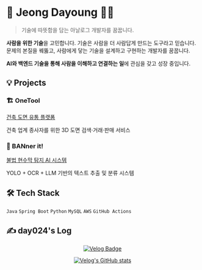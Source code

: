 # 🌿 Jeong Dayoung 👩‍💻

> 기술에 따뜻함을 담는 아날로그 개발자를 꿈꿉니다.

**사람을 위한 기술**을 고민합니다.
기술은 사람을 더 사람답게 만드는 도구라고 믿습니다.  
문제의 본질을 꿰뚫고, 사람에게 닿는 기술을 설계하고 구현하는 개발자를 꿈꿉니다. 

**AI와 백엔드 기술을 통해 사람을 이해하고 연결하는 일**에 관심을 갖고 성장 중입니다.


## 💡 Projects

### 🏗️ OneTool 
[건축 도면 유통 플랫폼](https://github.com/likelion-onetool)

건축 업계 종사자를 위한 3D 도면 검색·거래·판매 서비스  

### 🚫 BANner it! 
[불법 현수막 탐지 AI 시스템](https://github.com/FITIFITBANnerit)

YOLO + OCR + LLM 기반의 텍스트 추출 및 분류 시스템  


## 🛠 Tech Stack 

`Java` `Spring Boot` `Python`
`MySQL` `AWS` `GitHub Actions`  


## ✍️ day024's Log

<p align="center">
  <a href="https://velog.io/@day024">
    <img src="https://velog-readme-stats.vercel.app/api/badge?name=day024" alt="Velog Badge"/>
  </a>
</p>

<p align="center">
  <a href="https://velog.io/@day024">
    <img src="https://velog-readme-stats.vercel.app/api?name=day024" alt="Velog's GitHub stats" />
  </a>
</p>

